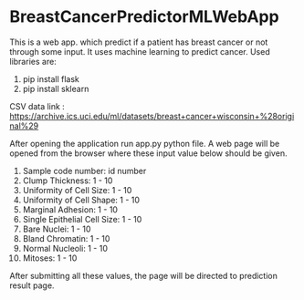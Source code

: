 # BreastCancerPredictorMLWebApp
This is a web app. which predict if a patient has breast cancer or not through some input. It uses machine learning to predict cancer.
Used libraries are:
1. pip install flask
2. pip install sklearn

CSV data link : https://archive.ics.uci.edu/ml/datasets/breast+cancer+wisconsin+%28original%29

After opening the application run app.py python file. A web page will be opened from the browser where these input value below should be given.

1. Sample code number: id number
2. Clump Thickness: 1 - 10
3. Uniformity of Cell Size: 1 - 10
4. Uniformity of Cell Shape: 1 - 10
5. Marginal Adhesion: 1 - 10
6. Single Epithelial Cell Size: 1 - 10
7. Bare Nuclei: 1 - 10
8. Bland Chromatin: 1 - 10
9. Normal Nucleoli: 1 - 10
10. Mitoses: 1 - 10

After submitting all these values, the page will be directed to prediction result page.





